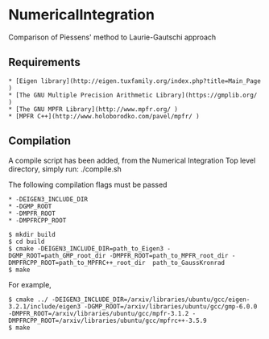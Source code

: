 # NumericalIntegration

Comparison of Piessens' method to Laurie-Gautschi approach

## Requirements

	* [Eigen library](http://eigen.tuxfamily.org/index.php?title=Main_Page )
	* [The GNU Multiple Precision Arithmetic Library](https://gmplib.org/ )
	* [The GNU MPFR Library](http://www.mpfr.org/ )
	* [MPFR C++](http://www.holoborodko.com/pavel/mpfr/ )

## Compilation
A compile script has been added, from the Numerical Integration Top level directory, simply run: ./compile.sh

The following compilation flags must be passed

	* -DEIGEN3_INCLUDE_DIR
	* -DGMP_ROOT
	* -DMPFR_ROOT
	* -DMPFRCPP_ROOT

	$ mkdir build
	$ cd build
	$ cmake -DEIGEN3_INCLUDE_DIR=path_to_Eigen3 -DGMP_ROOT=path_GMP_root_dir -DMPFR_ROOT=path_to_MPFR_root_dir -DMPFRCPP_ROOT=path_to_MPFRC++_root_dir  path_to_GaussKronrad
	$ make

For example,

	$ cmake ../ -DEIGEN3_INCLUDE_DIR=/arxiv/libraries/ubuntu/gcc/eigen-3.2.1/include/eigen3 -DGMP_ROOT=/arxiv/libraries/ubuntu/gcc/gmp-6.0.0 -DMPFR_ROOT=/arxiv/libraries/ubuntu/gcc/mpfr-3.1.2 -DMPFRCPP_ROOT=/arxiv/libraries/ubuntu/gcc/mpfrc++-3.5.9
	$ make
